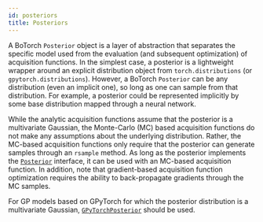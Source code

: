 ```yaml
---
id: posteriors
title: Posteriors
---
```


A BoTorch `Posterior` object is a layer of
abstraction that separates the specific model used from the evaluation (and
subsequent optimization) of acquisition functions.
In the simplest case, a posterior is a lightweight wrapper around an explicit
distribution object from `torch.distributions` (or `gpytorch.distributions`).
However, a BoTorch `Posterior` can be any distribution (even an implicit one),
so long as one can sample from that distribution. For example, a posterior could
be represented implicitly by some base distribution mapped through a neural network.

While the analytic acquisition functions assume that the posterior is a
multivariate Gaussian, the Monte-Carlo (MC) based acquisition functions do not make any
assumptions about the underlying distribution. Rather, the MC-based acquisition
functions only require that the posterior can generate samples through an `rsample`
method. As long as the posterior implements the [`Posterior`](https://botorch.readthedocs.io/en/latest/posteriors.html#botorch.posteriors.posterior.Posterior)
interface, it can be used with an MC-based acquisition function. In addition, note that
gradient-based acquisition function optimization requires the ability to back-propagate
gradients through the MC samples.

For GP models based on GPyTorch for which the posterior distribution is a
multivariate Gaussian,
[`GPyTorchPosterior`](https://botorch.readthedocs.io/en/latest/posteriors.html#botorch.posteriors.gpytorch.GPyTorchPosterior) should be used.
